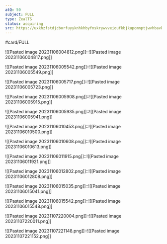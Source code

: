 ```yaml
---
atQ: 50
subject: FULL
type: ZealTS
status: acquiring
src: https://uxkhzfstdjcborfuyyknhkhbyfnskrywvveioufkbjkupomnptjwvhbavkysuhi.vercel.app/solution.html?testId=61daaf188bd490121af6b789&test_id=33
---
```

#card/FULL 

![[Pasted image 20231106004812.png]]::![[Pasted image 20231106004817.png]] <!--SR:!2023-11-11,3,250-->

![[Pasted image 20231106005542.png]]::![[Pasted image 20231106005549.png]] <!--SR:!2023-11-11,3,250-->

![[Pasted image 20231106005717.png]]::![[Pasted image 20231106005723.png]]

![[Pasted image 20231106005908.png]]::![[Pasted image 20231106005915.png]] <!--SR:!2023-11-09,1,230-->

![[Pasted image 20231106005935.png]]::![[Pasted image 20231106005941.png]]

![[Pasted image 20231106010453.png]]::![[Pasted image 20231106010500.png]]

![[Pasted image 20231106010608.png]]::![[Pasted image 20231106010613.png]]

![[Pasted image 20231106011915.png]]::![[Pasted image 20231106011921.png]]

![[Pasted image 20231106012802.png]]::![[Pasted image 20231106012808.png]] <!--SR:!2023-11-11,3,250-->

![[Pasted image 20231106015035.png]]::![[Pasted image 20231106015041.png]] <!--SR:!2023-11-13,3,268-->

![[Pasted image 20231106015542.png]]::![[Pasted image 20231106015548.png]]

![[Pasted image 20231107220004.png]]::![[Pasted image 20231107220011.png]]

![[Pasted image 20231107221148.png]]::![[Pasted image 20231107221152.png]]

